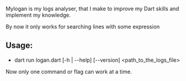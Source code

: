 Mylogan is my logs analyser, that I make to improve my Dart skills and implement my knowledge.

By now it only works for searching lines with some expression

## Usage: 

- dart run logan.dart [-h | --help] [--version] <path_to_the_logs_file>

Now only one command or flag can work at a time.
